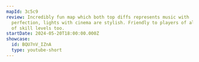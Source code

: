 ```yaml
---
mapId: 3c5c9
review: Incredibly fun map which both top diffs represents music with
  perfection, lights with cinema are stylish. Friendly to players of all kinds
  of skill levels too.
startDate: 2024-05-20T18:00:00.000Z
showcase:
  id: BQU7nV_IZnA
  type: youtube-short
---
```

